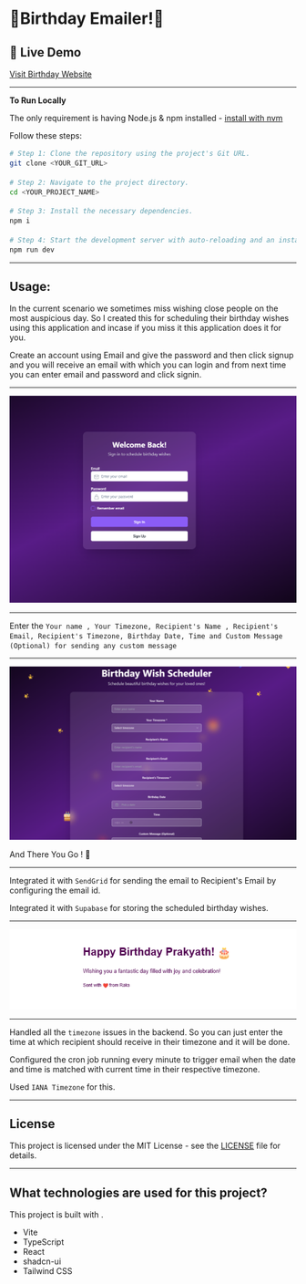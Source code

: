 # 🎉Birthday Emailer!🎉

## 🔗 Live Demo

[Visit Birthday Website](https://birthday-emailer.kollaprakyath.dev/)

---

**To Run Locally**

The only requirement is having Node.js & npm installed - [install with nvm](https://github.com/nvm-sh/nvm#installing-and-updating)

Follow these steps:

```sh
# Step 1: Clone the repository using the project's Git URL.
git clone <YOUR_GIT_URL>

# Step 2: Navigate to the project directory.
cd <YOUR_PROJECT_NAME>

# Step 3: Install the necessary dependencies.
npm i

# Step 4: Start the development server with auto-reloading and an instant preview.
npm run dev
```
---

## Usage:
In the current scenario we sometimes miss wishing close people on the most auspicious day. So I created this for scheduling their birthday wishes using this application and incase if you miss it this application does it for you.

Create an account using Email and give the password and then click signup and you will receive an email with which you can login and from next time you can enter email and password and click signin.

---

![ScreenShot of Form](images/login.png)

---

Enter the `Your name , Your Timezone, Recipient's Name , Recipient's Email, Recipient's Timezone, Birthday Date, Time and Custom Message (Optional) for sending any custom message`

---
![ScreenShot of Form](images/app.png)

And There You Go ! 🎉

---

Integrated it with `SendGrid` for sending the email to Recipient's Email by configuring the email id.

Integrated it with `Supabase` for storing the scheduled birthday wishes.

---

![ScreenShot of Form](images/message.png)

---

Handled all the `timezone` issues in the backend. So you can just enter the time at which recipient should receive in their timezone and it will be done.

Configured the cron job running every minute to trigger email when the date and time is matched with current time in their respective timezone.

Used `IANA Timezone` for this.

---

## License
This project is licensed under the MIT License - see the [LICENSE](LICENSE) file for details.

---

## What technologies are used for this project?

This project is built with .

- Vite
- TypeScript
- React
- shadcn-ui
- Tailwind CSS
